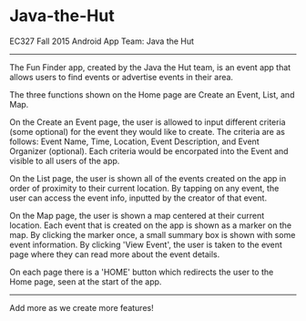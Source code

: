# Java-the-Hut
EC327 Fall 2015 Android App Team: Java the Hut

****************

The Fun Finder app, created by the Java the Hut team, is an event app that allows users to find events or advertise events in their area.

The three functions shown on the Home page are Create an Event, List, and Map. 

On the Create an Event page, the user is allowed to input different criteria (some optional) for the event they would like to create. The criteria are as follows: Event Name, Time, Location, Event Description, and Event Organizer (optional).
Each criteria would be encorpated into the Event and visible to all users of the app.

On the List page, the user is shown all of the events created on the app in order of proximity to their current location. By tapping on any event, the user can access the event info, inputted by the creator of that event.

On the Map page, the user is shown a map centered at their current location. Each event that is created on the app is shown as a marker on the map. By clicking the marker once, a small summary box is shown with some event information. By clicking 'View Event', the user is taken to the event page where they can read more about the event details.

On each page there is a 'HOME' button which redirects the user to the Home page, seen at the start of the app. 


*********

Add more as we create more features!
